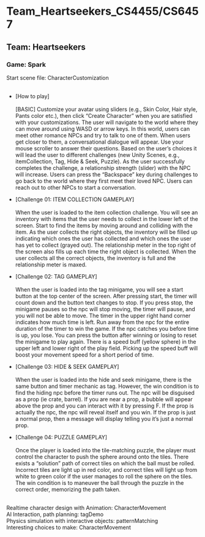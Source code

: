 # Team_Heartseekers_CS4455/CS6457
## Team: Heartseekers
### Game: Spark

Start scene file: CharacterCustomization <br/><br/>

* [How to play]  <br/><br/>
[BASIC] Customize your avatar using sliders (e.g., Skin Color, Hair style, Pants color etc.), then click “Create Character” when you are satisfied with your customizations. The user will navigate to the world where they can move around using WASD or arrow keys. In this world, users can meet other romance NPCs and try to talk to one of them. When users get closer to them, a conversational dialogue will appear. Use your mouse scroller to answer their questions. Based on the user’s choices it will lead the user to different challenges (new Unity Scenes, e.g., itemCollection, Tag, Hide & Seek, Puzzle). As the user successfully completes the challenge, a relationship strength (slider) with the NPC will increase. Users can press the “Backspace” key during challenges to go back to the world where they first meet their loved NPC. Users can reach out to other NPCs to start a conversation.  <br/>

* [Challenge 01: ITEM COLLECTION GAMEPLAY] <br/><br/>
When the user is loaded to the item collection challenge. You will see an inventory with items that the user needs to collect in the lower left of the screen. Start to find the items by moving around and colliding with the item. As the user collects the right objects, the inventory will be filled up indicating which ones the user has collected and which ones the user has yet to collect (grayed out). The relationship meter in the top right of the screen also fills up each time the right object is collected. When the user collects all the correct objects, the inventory is full and the relationship meter is maxed. <br/>

* [Challenge 02: TAG GAMEPLAY] <br/><br/>
When the user is loaded into the tag minigame, you will see a start button at the top center of the screen. After pressing start, the timer will count down and the button text changes to stop. If you press stop, the minigame pauses so the npc will stop moving, the timer will pause, and you will not be able to move.  The timer in the upper right hand corner indicates how much time is left. Run away from the npc for the entire duration of the timer to win the game. If the npc catches you before time is up, you lose. You can press the button after winning or losing to reset the minigame to play again. There is a speed buff (yellow sphere) in the upper left and lower right of the play field. Picking up the speed buff will boost your movement speed for a short period of time.

* [Challenge 03: HIDE & SEEK GAMEPLAY] <br/><br/>
When the user is loaded into the hide and seek minigame, there is the same button and timer mechanic as tag. However, the win condition is to find the hiding npc before the timer runs out. The npc will be disguised as a prop (ie crate, barrel). If you are near a prop, a bubble will appear above the prop and you can interact with it by pressing F. If the prop is actually the npc, the npc will reveal itself and you win. If the prop is just a normal prop, then a message will display telling you it’s just a normal prop.<br/>

* [Challenge 04: PUZZLE GAMEPLAY] <br/><br/>
Once the player is loaded into the tile-matching puzzle, the player must control the character to push the sphere around onto the tiles. There exists a “solution” path of correct tiles on which the ball must be rolled. Incorrect tiles are light up in red color, and correct tiles will light up from white to green color if the user manages to roll the sphere on the tiles. The win condition is to maneuver the ball through the puzzle in the correct order, memorizing the path taken.<br/>

<What parts to observe technology requirements> <br/>
Realtime character design with Animation: CharacterMovement <br/>
AI Interaction, path planning: tagDemo <br/>
Physics simulation with interactive objects: patternMatching <br/>
Interesting choices to make: CharacterMovement



